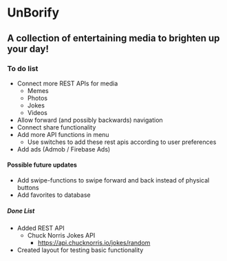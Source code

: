  # UnBorify
## A collection of entertaining media to brighten up your day!
### To do list
* Connect more REST APIs for media
  * Memes
  * Photos
  * Jokes
  * Videos
* Allow forward (and possibly backwards) navigation
* Connect share functionality
* Add more API functions in menu 
  *  Use switches to add these rest apis according to user preferences
* Add ads (Admob / Firebase Ads)
  
#### Possible future updates
* Add swipe-functions to swipe forward and back instead of physical buttons
* Add favorites to database

##### Done List
* Added REST API
  * Chuck Norris Jokes API
     * https://api.chucknorris.io/jokes/random
* Created layout for testing basic functionality
